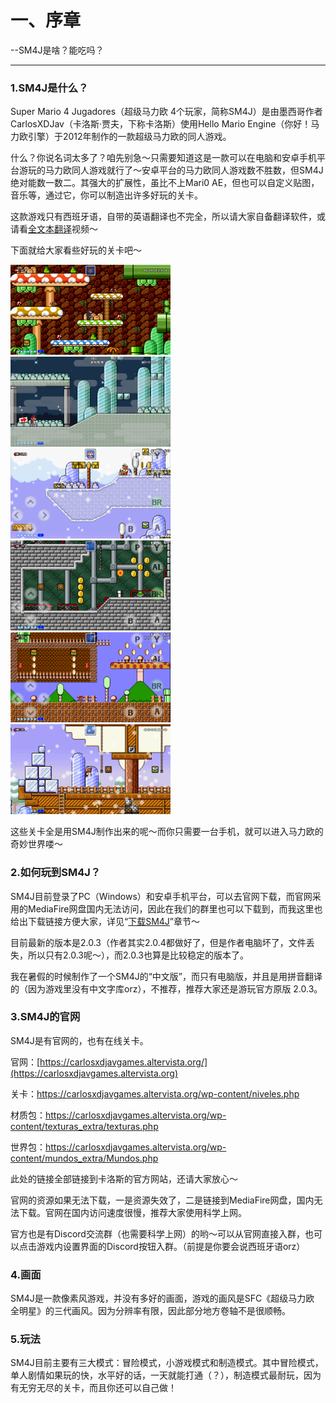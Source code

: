 # 一、序章

--SM4J是啥？能吃吗？

------

### 1.SM4J是什么？

Super Mario 4 Jugadores（超级马力欧 4个玩家，简称SM4J）是由墨西哥作者CarlosXDJav（卡洛斯·贾夫，下称卡洛斯）使用Hello Mario Engine（你好！马力欧引擎）于2012年制作的一款超级马力欧的同人游戏。

什么？你说名词太多了？咱先别急～只需要知道这是一款可以在电脑和安卓手机平台游玩的马力欧同人游戏就行了～安卓平台的马力欧同人游戏数不胜数，但SM4J绝对能数一数二。其强大的扩展性，虽比不上Mari0 AE，但也可以自定义贴图，音乐等，通过它，你可以制造出许多好玩的关卡。

这款游戏只有西班牙语，自带的英语翻译也不完全，所以请大家自备翻译软件，或请看[全文本翻译](https://b23.tv/B8GUyE )视频～

下面就给大家看些好玩的关卡吧～

<img src="./c1/1.png" alt="1" style="zoom:25%;" />

<img src="./c1/2.png" alt="2" style="zoom:25%;" />

<img src="./c1/3.png" alt="3" style="zoom:25%;" />

<img src="./c1/4.png" alt="4" style="zoom:25%;" />

<img src="./c1/5.png" alt="5" style="zoom: 25%;" />

<img src="./c1/6.png" alt="5" style="zoom: 25%;" />



这些关卡全是用SM4J制作出来的呢～而你只需要一台手机，就可以进入马力欧的奇妙世界喽～

### 2.如何玩到SM4J？

SM4J目前登录了PC（Windows）和安卓手机平台，可以去官网下载，而官网采用的MediaFire网盘国内无法访问，因此在我们的群里也可以下载到，而我这里也给出下载链接方便大家，详见“[下载SM4J](dl)”章节～

目前最新的版本是2.0.3（作者其实2.0.4都做好了，但是作者电脑坏了，文件丢失，所以只有2.0.3呢～），而2.0.3也算是比较稳定的版本了。

我在暑假的时候制作了一个SM4J的“中文版”，而只有电脑版，并且是用拼音翻译的（因为游戏里没有中文字库orz），不推荐，推荐大家还是游玩官方原版 2.0.3。

### 3.SM4J的官网

SM4J是有官网的，也有在线关卡。

官网：[https://carlosxdjavgames.altervista.org/](https://carlosxdjavgames.altervista.org)

关卡：https://carlosxdjavgames.altervista.org/wp-content/niveles.php

材质包：https://carlosxdjavgames.altervista.org/wp-content/texturas_extra/texturas.php

世界包：https://carlosxdjavgames.altervista.org/wp-content/mundos_extra/Mundos.php

此处的链接全部链接到卡洛斯的官方网站，还请大家放心～

官网的资源如果无法下载，一是资源失效了，二是链接到MediaFire网盘，国内无法下载。官网在国内访问速度很慢，推荐大家使用科学上网。

官方也是有Discord交流群（也需要科学上网）的哟～可以从官网直接入群，也可以点击游戏内设置界面的Discord按钮入群。（前提是你要会说西班牙语orz）

### 4.画面

SM4J是一款像素风游戏，并没有多好的画面，游戏的画风是SFC《超级马力欧 全明星》的三代画风。因为分辨率有限，因此部分地方卷轴不是很顺畅。

### 5.玩法

  SM4J目前主要有三大模式：冒险模式，小游戏模式和制造模式。其中冒险模式，单人剧情如果玩的快，水平好的话，一天就能打通（？），制造模式最耐玩，因为有无穷无尽的关卡，而且你还可以自己做！